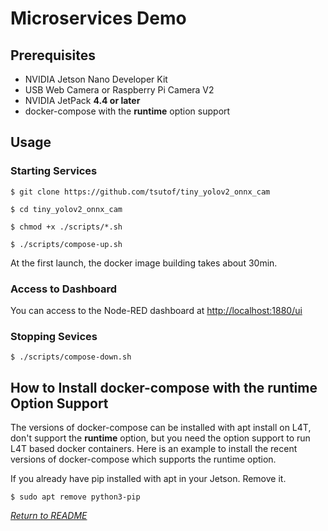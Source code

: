# Microservices Demo

## Prerequisites

- NVIDIA Jetson Nano Developer Kit
- USB Web Camera or Raspberry Pi Camera V2
- NVIDIA JetPack **4.4 or later**
- docker-compose with the **runtime** option support

## Usage

### Starting Services
```
$ git clone https://github.com/tsutof/tiny_yolov2_onnx_cam

$ cd tiny_yolov2_onnx_cam

$ chmod +x ./scripts/*.sh

$ ./scripts/compose-up.sh
```

At the first launch, the docker image building takes about 30min.

### Access to Dashboard
You can access to the Node-RED dashboard at [http://localhost:1880/ui](http://localhost:1880/ui)

### Stopping Sevices
```
$ ./scripts/compose-down.sh
```

## How to Install docker-compose with the runtime Option Support
The versions of docker-compose can be installed with apt install on L4T, don't support the **runtime** option, but you need the option support to run L4T based docker containers.
Here is an example to install the recent versions of docker-compose which supports the runtime option.

If you already have pip installed with apt in your Jetson. Remove it.
```
$ sudo apt remove python3-pip
```

*[Return to README](../README.md)*
